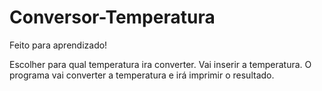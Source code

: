 # Conversor-Temperatura

Feito para aprendizado!

Escolher para qual temperatura ira converter.
Vai inserir a temperatura.
O programa vai converter a temperatura e irá imprimir o resultado.
